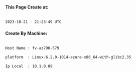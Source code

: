 
   
#### This Page Create at:

```bash

2023-10-21 - 21:23:49 UTC

```

#### Create By Machine:

```bash

Host Name : fv-az790-579

platform  : Linux-6.2.0-1014-azure-x86_64-with-glibc2.35

Ip Local  : 10.1.0.89

```

